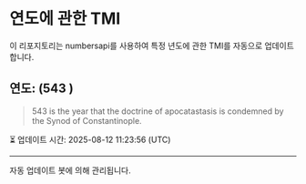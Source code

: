 
# 연도에 관한 TMI

이 리포지토리는 numbersapi를 사용하여 특정 년도에 관한 TMI를 자동으로 업데이트합니다.

## 연도: (543 )
> 543 is the year that the doctrine of apocatastasis is condemned by the Synod of Constantinople.

⏳ 업데이트 시간: 2025-08-12 11:23:56 (UTC)

---
자동 업데이트 봇에 의해 관리됩니다.
